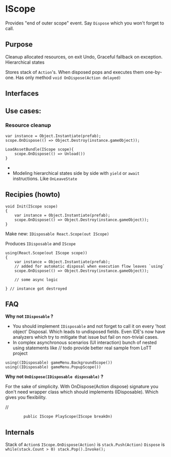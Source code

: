# IScope
Provides "end of outer scope" event. Say `Dispose` which you won't forget to call.

## Purpose

Cleanup allocated resources, on exit
Undo, 
Graceful fallback on exception.
Hierarchical states

Stores stack of `Action`'s. When disposed pops and executes them one-by-one. Has only method `void OnDispose(Action delayed)`


## Interfaces


## Use cases: 
### Resource cleanup
```
var instance = Object.Instantiate(prefab);
scope.OnDispose(() => Object.Destroy(instance.gameObject)); 
```
```
LoadAssetBundle(IScope scope){
    scope.OnDispose(() => Unload())
}
```
* 
* Modeling hierarchical states side by side with `yield` or `await` instructions. Like `OnLeaveState`

## Recipies (howto)
```
void Init(IScope scope)
{
    var instance = Object.Instantiate(prefab);
    scope.OnDispose(() => Object.Destroy(instance.gameObject)); 
}
```
Make new:
`IDisposable React.Scope(out IScope)`

Produces `IDisposable` and `IScope`

```
using(React.Scope(out IScope scope))
{
    var instance = Object.Instantiate(prefab);
    // added for automatic disposal when execution flow leaves `using`
    scope.OnDispose(() => Object.Destroy(instance.gameObject)); 
    
    // some async logic

} // instance got destroyed
```

## FAQ
**Why not `IDisposable` ?**
* You should implement `IDisposable` and not forget to call it on every 'host object' Disposal. Which leads to undisposed fields. Even IDE's now have analyzers which try to mitigate that issue but fail on non-trivial cases.
* In complex asynchronous scenarios (UI interaction) bunch of nested using statements like
// todo provide better real sample from LoTT project
```
using((IDisposable) gameMenu.BackgroundScope())  
using((IDisposable) gameMenu.PopupScope())

``` 

**Why not `OnDispose(IDisposable disposable)` ?**

For the sake of simplicity. With OnDispose(Action dispose) signature you don't need wrapper class which should implements (IDisposable). Which gives you flexibility.

// 

`        public IScope PlayScope(IScope breakOn)`

## Internals

Stack of `Action`s
`IScope.OnDispose(Action)` is `stack.Push(Action)`
`Dispose` is `while(stack.Count > 0) stack.Pop().Invoke(); `